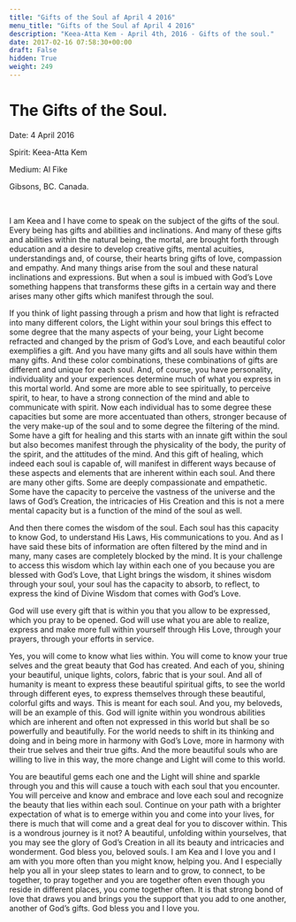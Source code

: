 ```yaml
---
title: "Gifts of the Soul af April 4 2016"
menu_title: "Gifts of the Soul af April 4 2016"
description: "Keea-Atta Kem - April 4th, 2016 - Gifts of the soul."
date: 2017-02-16 07:58:30+00:00
draft: False
hidden: True
weight: 249
---
```

# The Gifts of the Soul.

Date: 4 April 2016

Spirit: Keea-Atta Kem

Medium: Al Fike

Gibsons, BC. Canada.

 

I am Keea and I have come to speak on the subject of the gifts of the soul. Every being has gifts and abilities and inclinations. And many of these gifts and abilities within the natural being, the mortal, are brought forth through education and a desire to develop creative gifts, mental acuities, understandings and, of course, their hearts bring gifts of love, compassion and empathy. And many things arise from the soul and these natural inclinations and expressions. But when a soul is imbued with God’s Love something happens that transforms these gifts in a certain way and there arises many other gifts which manifest through the soul.

If you think of light passing through a prism and how that light is refracted into many different colors, the Light within your soul brings this effect to some degree that the many aspects of your being, your Light become refracted and changed by the prism of God’s Love, and each beautiful color exemplifies a gift. And you have many gifts and all souls have within them many gifts. And these color combinations, these combinations of gifts are different and unique for each soul. And, of course, you have personality, individuality and your experiences determine much of what you express in this mortal world. And some are more able to see spiritually, to perceive spirit, to hear, to have a strong connection of the mind and able to communicate with spirit. Now each individual has to some degree these capacities but some are more accentuated than others, stronger because of the very make-up of the soul and to some degree the filtering of the mind. Some have a gift for healing and this starts with an innate gift within the soul but also becomes manifest through the physicality of the body, the purity of the spirit, and the attitudes of the mind. And this gift of healing, which indeed each soul is capable of, will manifest in different ways because of these aspects and elements that are inherent within each soul. And there are many other gifts. Some are deeply compassionate and empathetic. Some have the capacity to perceive the vastness of the universe and the laws of God’s Creation, the intricacies of His Creation and this is not a mere mental capacity but is a function of the mind of the soul as well.

And then there comes the wisdom of the soul. Each soul has this capacity to know God, to understand His Laws, His communications to you. And as I have said these bits of information are often filtered by the mind and in many, many cases are completely blocked by the mind. It is your challenge to access this wisdom which lay within each one of you because you are blessed with God’s Love, that Light brings the wisdom, it shines wisdom through your soul, your soul has the capacity to absorb, to reflect, to express the kind of Divine Wisdom that comes with God’s Love. 

God will use every gift that is within you that you allow to be expressed, which you pray to be opened. God will use what you are able to realize, express and make more full within yourself through His Love, through your prayers, through your efforts in service.

Yes, you will come to know what lies within. You will come to know your true selves and the great beauty that God has created. And each of you, shining your beautiful, unique lights, colors, fabric that is your soul. And all of humanity is meant to express these beautiful spiritual gifts, to see the world through different eyes, to express themselves through these beautiful, colorful gifts and ways. This is meant for each soul. And you, my beloveds, will be an example of this. God will ignite within you wondrous abilities which are inherent and often not expressed in this world but shall be so powerfully and beautifully. For the world needs to shift in its thinking and doing and in being more in harmony with God’s Love, more in harmony with their true selves and their true gifts. And the more beautiful souls who are willing to live in this way, the more change and Light will come to this world.

You are beautiful gems each one and the Light will shine and sparkle through you and this will cause a touch with each soul that you encounter. You will perceive and know and embrace and love each soul and recognize the beauty that lies within each soul. Continue on your path with a brighter expectation of what is to emerge within you and come into your lives, for there is much that will come and a great deal for you to discover within. This is a wondrous journey is it not? A beautiful, unfolding within yourselves, that you may see the glory of God’s Creation in all its beauty and intricacies and wonderment. God bless you, beloved souls. I am Kea and I love you and I am with you more often than you might know, helping you. And I especially help you all in your sleep states to learn and to grow, to connect, to be together, to pray together and you are together often even though you reside in different places, you come together often. It is that strong bond of love that draws you and brings you the support that you add to one another, another of God’s gifts. God bless you and I love you.
